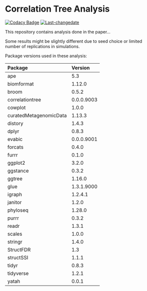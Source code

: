 
<!-- README.md is generated from README.Rmd. Please edit that file -->

# Correlation Tree Analysis

<!-- badges: start -->

[![Codacy
Badge](https://api.codacy.com/project/badge/Grade/ba04cd22d16047bb831608b9a7a6702f)](https://www.codacy.com/app/abichat/correlationtree_analysis?utm_source=github.com&utm_medium=referral&utm_content=abichat/correlationtree_analysis&utm_campaign=Badge_Grade)
[![Last-changedate](https://img.shields.io/badge/last%20change-2019--08--02-yellowgreen.svg)](/commits/master)
<!-- badges: end -->

This repository contains analysis done in the paper…

Some results might be slightly different due to seed choice or limited
number of replications in simulations.

Package versions used in these analysis:

| Package                | Version    |
| :--------------------- | :--------- |
| ape                    | 5.3        |
| biomformat             | 1.12.0     |
| broom                  | 0.5.2      |
| correlationtree        | 0.0.0.9003 |
| cowplot                | 1.0.0      |
| curatedMetagenomicData | 1.13.3     |
| distory                | 1.4.3      |
| dplyr                  | 0.8.3      |
| evabic                 | 0.0.0.9001 |
| forcats                | 0.4.0      |
| furrr                  | 0.1.0      |
| ggplot2                | 3.2.0      |
| ggstance               | 0.3.2      |
| ggtree                 | 1.16.0     |
| glue                   | 1.3.1.9000 |
| igraph                 | 1.2.4.1    |
| janitor                | 1.2.0      |
| phyloseq               | 1.28.0     |
| purrr                  | 0.3.2      |
| readr                  | 1.3.1      |
| scales                 | 1.0.0      |
| stringr                | 1.4.0      |
| StructFDR              | 1.3        |
| structSSI              | 1.1.1      |
| tidyr                  | 0.8.3      |
| tidyverse              | 1.2.1      |
| yatah                  | 0.0.1      |
